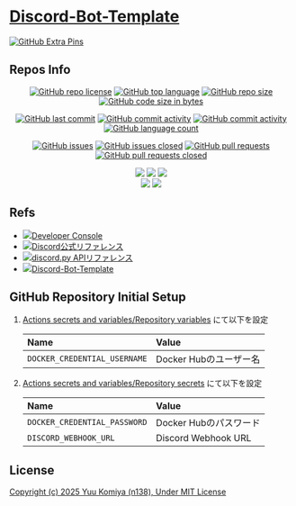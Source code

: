 # [Discord-Bot-Template](https://github.com/n138-kz/Discord-Bot-Template)

[![GitHub Extra Pins](https://github-readme-stats.vercel.app/api/pin/?locale=ja&show_owner=true&theme=graywhite&username=n138-kz&repo=Discord-Bot-Template)](https://github.com/n138-kz/Discord-Bot-Template)

## Repos Info

<div align="center">

  [![GitHub repo license](https://img.shields.io/github/license/n138-kz/Discord-Bot-Template)](/LICENSE)
  [![GitHub top language](https://img.shields.io/github/languages/top/n138-kz/Discord-Bot-Template)](/../../)
  [![GitHub repo size](https://img.shields.io/github/repo-size/n138-kz/Discord-Bot-Template)](/../../)
  [![GitHub code size in bytes](https://img.shields.io/github/languages/code-size/n138-kz/Discord-Bot-Template)](/../../)

</div>
<div align="center">

  [![GitHub last commit](https://img.shields.io/github/last-commit/n138-kz/Discord-Bot-Template)](/../../commits)
  [![GitHub commit activity](https://img.shields.io/github/commit-activity/w/n138-kz/Discord-Bot-Template)](/../../commits)
  [![GitHub commit activity](https://img.shields.io/github/commit-activity/t/n138-kz/Discord-Bot-Template)](/../../commits)
  [![GitHub language count](https://img.shields.io/github/languages/count/n138-kz/Discord-Bot-Template)](/../../)

</div>
<div align="center">

  [![GitHub issues](https://img.shields.io/github/issues/n138-kz/Discord-Bot-Template)](/../../issues)
  [![GitHub issues closed](https://img.shields.io/github/issues-closed/n138-kz/Discord-Bot-Template)](/../../issues)
  [![GitHub pull requests](https://img.shields.io/github/issues-pr/n138-kz/Discord-Bot-Template)](/../../pulls)
  [![GitHub pull requests closed](https://img.shields.io/github/issues-pr-closed/n138-kz/Discord-Bot-Template)](/../../pulls)

</div>
<div align="center">

  [![](https://img.shields.io/badge/YouTube-FF0000?style=for-the-badge&logo=youtube&logoColor=white)](https://youtube.com/channel/UCOX8Iv1r0V18lbOnohE7lWQ)
  [![](https://img.shields.io/badge/Twitch-6441A5?style=for-the-badge&logo=twitch&logoColor=white)](https://www.twitch.tv/yuukomiya)
  [![](https://img.shields.io/badge/X-000000?style=for-the-badge&logo=x&logoColor=white)](https://x.com/n138kz)
  <br>
  [![](https://img.shields.io/youtube/channel/subscribers/UCOX8Iv1r0V18lbOnohE7lWQ)](https://youtube.com/channel/UCOX8Iv1r0V18lbOnohE7lWQ)
  [![](https://img.shields.io/twitch/status/YuuKomiya)](https://www.twitch.tv/yuukomiya)

</div>

## Refs

- [![](https://www.google.com/s2/favicons?size=64&domain=https://discord.com)Developer Console](https://discord.com/developers/applications)
- [![](https://www.google.com/s2/favicons?size=64&domain=https://discord.com)Discord公式リファレンス](https://discord.com/developers/docs/topics/oauth2)
- [![](https://www.google.com/s2/favicons?size=64&domain=https://discord.com)discord.py APIリファレンス](https://discordpy.readthedocs.io/ja/latest/api.html)
- [![](https://www.google.com/s2/favicons?size=64&domain=https://github.com)Discord-Bot-Template](https://github.com/n138-kz/Discord-Bot-Template/)

## GitHub Repository Initial Setup

1. [Actions secrets and variables/Repository variables](https://github.com/n138-kz/Discord-Bot-Template/settings/variables/actions) にて以下を設定

    | Name | Value |
    |:-|:-|
    | `DOCKER_CREDENTIAL_USERNAME` | Docker Hubのユーザー名 |

1. [Actions secrets and variables/Repository secrets](https://github.com/n138-kz/Discord-Bot-Template/settings/secrets/actions) にて以下を設定

    | Name | Value |
    |:-|:-|
    | `DOCKER_CREDENTIAL_PASSWORD` | Docker Hubのパスワード |
    | `DISCORD_WEBHOOK_URL` | Discord Webhook URL |

## License

[Copyright (c) 2025 Yuu Komiya (n138), Under MIT License](LICENSE)  
